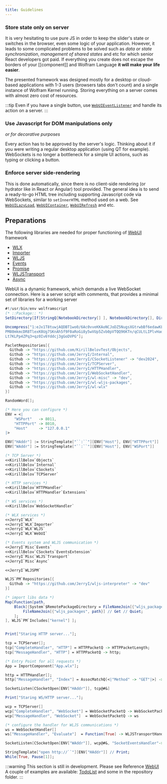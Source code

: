 ```yaml
---
title: Guidelines
---
```


### Store state only on server
It is very hesitating to use pure JS in order to keep the slider's state or switches in the browser, even some logic of your application. However, it leads to some complicated problems to be solved such as *data or state synchronization*, *management of shared states* and etc for which senior React developers got paid. If everything you create does not escape the borders of your [[component]] and Wolfram Language __it will make your life easier__.

The presented framework was designed mostly for a desktop or cloud-based applications with 1-3 users (browsers tabs don't count) and a single instance of Wolfram Kernel running. Storing everything on a server comes with almost zero cost of resources.

:::tip
Even if you have a single button, use [`WebUIEventListener`](Reference/WLX/WebUI.md#`WebUIEventListener`) and handle its action on a server.
:::

### Use Javascript for DOM manipulations only
*or for decorative purposes*

Every action has to be approved by the server's logic. Thinking about it if you were writing a regular desktop application (using QT for example). WebSockets is no longer a bottleneck for a simple UI actions, such as typing or clicking a button.

### Enforce server side-rendering
This is done automatically, since there is no client-side rendering (or hydrator like in React or Angular) tool provided. The general idea is to send a ready-to-go HTML tree including supporting Javascript code via WebSockets, similar to `setInnerHTML` method used on a web. See [`WebUILazyLoad`](Reference/WLX/WebUI.md#`WebUILazyLoad`), [`WebUIContainer`](Reference/WLX/WebUI.md#`WebUIContainer`), [`WebUIRefresh`](Reference/WLX/WebUI.md#`WebUIRefresh`) and etc.

## Preparations
The following libraries are needed for proper functioning of [WebUI](Reference/WLX/WebUI.md) framework

- [WLX](Reference/WLX/WLX.md)
- [Importer](Reference/WLX/Importer.md)
- [WLJS](Reference/WLX/WLJS.md)
- [Events](Reference/Misc/Events.md)
- [Promise](Reference/Misc/Promise.md)
- [WLJSTransport](Reference/Misc/WLJSTransport.md)
- [Async](Reference/Misc/Async.md)

WebUI is a dynamic framework, which demands a live WebSocket connection. Here is a server script with comments, that provides a minimal set of libraries for a working server

```mathematica title="Server.wls"
#!/usr/bin/env wolframscript
(* ::Package:: *)
SetDirectory[If[StringQ[NotebookDirectory[] ], NotebookDirectory[], DirectoryName[$InputFileName] ] ]

Uncompress["1:eJx1T8tuwjAQDBT1wo0/6Ac0vveKKAoNCJoDZ5NugsXGtrwbBf6edawKLlzG+5rxzMfJ/TZvWZbRVKBomkms5wLfBmF1NcR0qN6lL/fbfMC0j4Q18
PM80mkmcDR8TlexK0Ug7SKnAh5f9F0aRoGi8y5wVUp5Zvb0pVTQQ96KTn/qCULtLIPlvHad2kAIt0IN+Imu1uh1fdEtkOq0seoHggVUydForuJgbJsCLgSWTj7r7d/q6gMQGWfT
Lt7KLPp4ZPq3+qz0Iv6Yddcj3gGoDVPG"];

PacletRepositories[{
  Github -> "https://github.com/KirillBelovTest/Objects",
  Github -> "https://github.com/JerryI/Internal",
  Github -> "https://github.com/JerryI/CSocketListener" -> "dev2024",
  Github -> "https://github.com/JerryI/TCPServer",
  Github -> "https://github.com/JerryI/HTTPHandler",
  Github -> "https://github.com/JerryI/WebSocketHandler",
  Github -> "https://github.com/JerryI/wl-misc" -> "dev",
  Github -> "https://github.com/JerryI/wl-wljs-packages",
  Github -> "https://github.com/JerryI/wl-wlx"
}]

RandomWord[];

(* Here you can configure *)
ENV = <|
    "WSPort"   -> 8011,
    "HTTPPort" -> 8010,
    "Host"     -> "127.0.0.1"
|>

ENV["HAddr"] := StringTemplate["``:``"][ENV["Host"], ENV["HTTPPort"]]
ENV["WAddr"] := StringTemplate["``:``"][ENV["Host"], ENV["WSPort"]]

(* TCP Server *)
<<KirillBelov`Objects`
<<KirillBelov`Internal`
<<KirillBelov`CSockets`
<<KirillBelov`TCPServer`

(* HTTP services *)
<<KirillBelov`HTTPHandler`
<<KirillBelov`HTTPHandler`Extensions`

(* WS services *)
<<KirillBelov`WebSocketHandler`

(* WLX services *)
<<JerryI`WLX`
<<JerryI`WLX`Importer`
<<JerryI`WLX`WLJS`
<<JerryI`WLX`WebUI`

(* Events system and WLJS communication *)
<<JerryI`Misc`Events`
<<KirillBelov`CSockets`EventsExtension`
<<JerryI`Misc`WLJS`Transport`
<<JerryI`Misc`Async`

<<JerryI`WLJSPM`

WLJS`PM`Repositories[{
  Github -> "https://github.com/JerryI/wljs-interpreter" -> "dev"
}]

(* import libs data *)
Map[Function[path,
    Block[{System`$RemotePackageDirectory = FileNameJoin[{"wljs_packages", FileNameSplit[path] // First}]},
        FileNameJoin[{"wljs_packages", path}] // Get // Quiet;
    ];
], WLJS`PM`Includes["kernel"] ];


Print["Staring HTTP server..."];

tcp = TCPServer[];
tcp["CompleteHandler", "HTTP"] = HTTPPacketQ -> HTTPPacketLength;
tcp["MessageHandler", "HTTP"] = HTTPPacketQ -> http;

(* Entry Point for all requests *)
App = ImportComponent["App.wlx"];

http = HTTPHandler[];
http["MessageHandler", "Index"] = AssocMatchQ[<|"Method" -> "GET"|>] -> App

SocketListen[CSocketOpen[ENV["HAddr"]], tcp@#&]

Print["Staring WS/HTTP server..."];

wcp = TCPServer[]
wcp["CompleteHandler", "WebSocket"] = WebSocketPacketQ -> WebSocketPacketLength
wcp["MessageHandler", "WebSocket"]  = WebSocketPacketQ -> ws

(* configure the handler for WLJS communications *)
ws = WebSocketHandler[]
ws["MessageHandler", "Evaluate"]  = Function[True] -> WLJSTransportHandler

SocketListen[CSocketOpen[ENV["WAddr"]], wcp@#&, "SocketEventsHandler"->CSocketsClosingHandler]

StringTemplate["open http://``"][ENV["HAddr"]] // Print;
While[True, Pause[1]];
```

:::warning
This section is still in development. Please see Reference [WebUI](Reference/WLX/WebUI.md)
A couple of examples are available: [TodoList](WLX/examples/todolist.md) and some in the repository folder.
:::